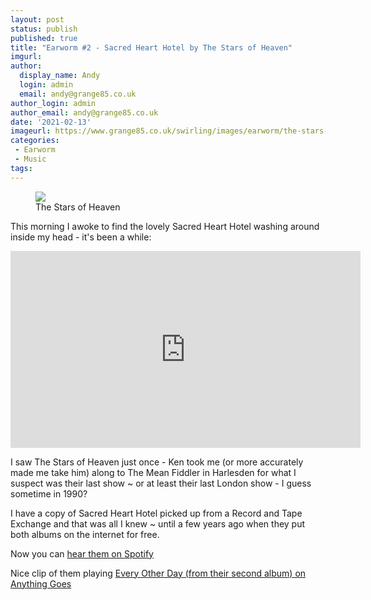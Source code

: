 ```yaml
---
layout: post
status: publish
published: true
title: "Earworm #2 - Sacred Heart Hotel by The Stars of Heaven"
imgurl: 
author:
  display_name: Andy
  login: admin
  email: andy@grange85.co.uk
author_login: admin
author_email: andy@grange85.co.uk
date: '2021-02-13'
imageurl: https://www.grange85.co.uk/swirling/images/earworm/the-stars-of-heaven.jpg
categories:
 - Earworm
 - Music
tags:
---
```


<figure class="aligncenter"><img src="{{site.baseurl}}/images/earworm/the-stars-of-heaven.jpg" class="img-responsive" /><figcaption>The Stars of Heaven</figcaption></figure>

This morning I awoke to find the lovely Sacred Heart Hotel washing around inside my head - it's been a while:

<iframe width="560" height="315" src="https://www.youtube.com/embed/zcUsnfl4ieU" frameborder="0" allow="accelerometer; autoplay; clipboard-write; encrypted-media; gyroscope; picture-in-picture" allowfullscreen></iframe>

I saw The Stars of Heaven just once - Ken took me (or more accurately made me take him) along to The Mean Fiddler in Harlesden for what I suspect was their last show ~ or at least their last London show - I guess sometime in 1990?

I have a copy of Sacred Heart Hotel picked up from a Record and Tape Exchange and that was all I knew ~ until a few years ago when they put both albums on the internet for free.

Now you can [hear them on Spotify](https://open.spotify.com/artist/03Up66Zd0A48MVVqOpMat2?si=BABn_5muTGCWX8E-hdD3CQ)

Nice clip of them playing [Every Other Day (from their second album) on Anything Goes](https://www.rte.ie/archives/2020/1013/1171249-the-stars-of-heaven/)